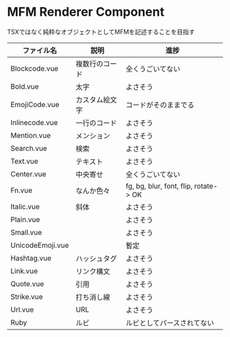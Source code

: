 # MFM Renderer Component

TSXではなく純粋なオブジェクトとしてMFMを記述することを目指す


| ファイル名            | 説明      | 進捗                                     |
|------------------|---------|----------------------------------------|
| Blockcode.vue    | 複数行のコード | 全くうごいてない                               |
| Bold.vue         | 太字      | よさそう                                   |
| EmojiCode.vue    | カスタム絵文字 | コードがそのままでる                             |
| Inlinecode.vue   | 一行のコード  | よさそう                                   |
| Mention.vue      | メンション   | よさそう                                   |
| Search.vue       | 検索      | よさそう                                   |
| Text.vue         | テキスト    | よさそう                                   |
| Center.vue       | 中央寄せ    | 全くうごいてない                               |
| Fn.vue           | なんか色々   | fg, bg, blur, font, flip, rotate-> OK  |
| Italic.vue       | 斜体      | よさそう                                   |
| Plain.vue        |         | よさそう                                   |
| Small.vue        |         | よさそう                                   |
| UnicodeEmoji.vue |         | 暫定                                     |
| Hashtag.vue      | ハッシュタグ  | よさそう                                   |
| Link.vue         | リンク構文   | よさそう                                   |
| Quote.vue        | 引用      | よさそう                                   |
| Strike.vue       | 打ち消し線   | よさそう                                   |
| Url.vue          | URL     | よさそう                                   |
| Ruby             | ルビ      | ルビとしてパースされてない                          |


